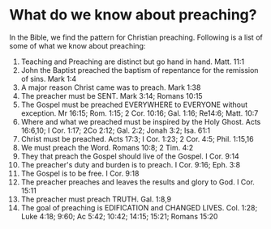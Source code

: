 # What do we know about preaching?

In the Bible, we find the pattern for Christian preaching. Following is
a list of some of what we know about preaching:

1.  Teaching and Preaching are distinct but go hand in hand. Matt. 11:1
2.  John the Baptist preached the baptism of repentance for the
    remission of sins. Mark 1:4
3.  A major reason Christ came was to preach. Mark 1:38
4.  The preacher must be SENT. Mark 3:14; Romans 10:15
5.  The Gospel must be preached EVERYWHERE to EVERYONE without
    exception. Mr 16:15; Rom. 1:15; 2 Cor. 10:16; Gal. 1:16; Re14:6;
    Matt. 10:7
6.  Where and what we preached must be inspired by the Holy Ghost. Acts
    16:6,10; I Cor. 1:17; 2Co 2:12; Gal. 2:2; Jonah 3:2; Isa. 61:1
7.  Christ must be preached. Acts 17:3; I Cor. 1:23; 2 Cor. 4:5; Phil.
    1:15,16
8.  We must preach the Word. Romans 10:8; 2 Tim. 4:2
9.  They that preach the Gospel should live of the Gospel. I Cor. 9:14
10. The preacher\'s duty and burden is to preach. I Cor. 9:16; Eph. 3:8
11. The Gospel is to be free. I Cor. 9:18
12. The preacher preaches and leaves the results and glory to God. I
    Cor. 15:11
13. The preacher must preach TRUTH. Gal. 1:8,9
14. The goal of preaching is EDIFICATION and CHANGED LIVES. Col. 1:28;
    Luke 4:18; 9:60; Ac 5:42; 10:42; 14:15; 15:21; Romans 15:20
